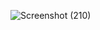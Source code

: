 ![Screenshot (210)](https://github.com/duttasourav1999/Resume-Using-HTML-CSS/assets/78336904/2fff8b58-390d-4fae-8427-70b1ea6a21a5)
